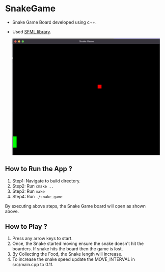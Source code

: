 # SnakeGame

- Snake Game Board developed using c++.
- Used [SFML library](https://www.sfml-dev.org/).

  <img src="snake_game.png">

## How to Run the App ?

1. Step1: Navigate to build directory.
2. Step2: Run `cmake ..`
3. Step3: Run `make`
4. Step4: Run `./snake_game`

By executing above steps, the Snake Game board will open as shown above.

## How to Play ?

1. Press any arrow keys to start.
2. Once, the Snake started moving ensure the snake doesn't hit the boarders. If snake hits the board then the game is lost.
3. By Collecting the Food, the Snake length will increase.
4. To increase the snake speed update the MOVE_INTERVAL in src/main.cpp to 0.1f.
